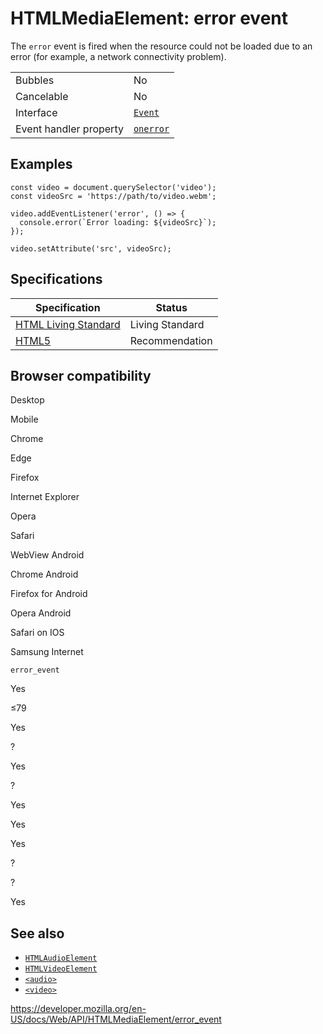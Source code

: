 # HTMLMediaElement: error event

The `error` event is fired when the resource could not be loaded due to an error (for example, a network connectivity problem).

<table><tbody><tr class="odd"><td>Bubbles</td><td>No</td></tr><tr class="even"><td>Cancelable</td><td>No</td></tr><tr class="odd"><td>Interface</td><td><a href="../event"><code>Event</code></a></td></tr><tr class="even"><td>Event handler property</td><td><a href="../globaleventhandlers/onerror"><code>onerror</code></a></td></tr></tbody></table>

## Examples

    const video = document.querySelector('video');
    const videoSrc = 'https://path/to/video.webm';

    video.addEventListener('error', () => {
      console.error(`Error loading: ${videoSrc}`);
    });

    video.setAttribute('src', videoSrc);

## Specifications

<table><thead><tr class="header"><th>Specification</th><th>Status</th></tr></thead><tbody><tr class="odd"><td><a href="https://html.spec.whatwg.org/multipage/media.html#event-media-error">HTML Living Standard</a></td><td><span class="spec-living">Living Standard</span></td></tr><tr class="even"><td><a href="https://www.w3.org/TR/html52/embedded-content-0.html#event-media-error">HTML5</a></td><td><span class="spec-rec">Recommendation</span></td></tr></tbody></table>

## Browser compatibility

Desktop

Mobile

Chrome

Edge

Firefox

Internet Explorer

Opera

Safari

WebView Android

Chrome Android

Firefox for Android

Opera Android

Safari on IOS

Samsung Internet

`error_event`

Yes

≤79

Yes

?

Yes

?

Yes

Yes

Yes

?

?

Yes

## See also

- [`HTMLAudioElement`](../htmlaudioelement)
- [`HTMLVideoElement`](../htmlvideoelement)
- [`<audio>`](https://developer.mozilla.org/en-US/docs/Web/HTML/Element/audio)
- [`<video>`](https://developer.mozilla.org/en-US/docs/Web/HTML/Element/video)

<a href="https://developer.mozilla.org/en-US/docs/Web/API/HTMLMediaElement/error_event" class="_attribution-link">https://developer.mozilla.org/en-US/docs/Web/API/HTMLMediaElement/error_event</a>
